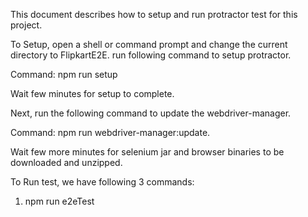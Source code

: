 This document describes how to setup and run protractor test for this project.


To Setup, open a shell or command prompt and change the current directory to FlipkartE2E.
run following command to setup protractor.


Command: npm run setup


Wait few minutes for setup to complete.


Next, run the following command to update the webdriver-manager.


Command: npm run webdriver-manager:update.


Wait few more minutes for selenium jar and browser binaries to be downloaded and unzipped.


To Run test, we have following 3 commands:
 1) npm run e2eTest
 

